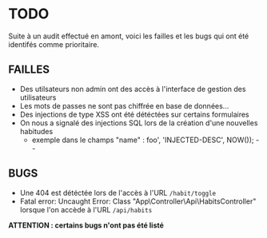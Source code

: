 # TODO

Suite à un audit effectué en amont, voici les failles et les bugs qui ont été identifés comme prioritaire.

## FAILLES

* Des utilsateurs non admin ont des accès à l'interface de gestion des utilisateurs <!-- Corrigé  -->
* Les mots de passes ne sont pas chiffrée en base de données... <!-- Corrigé  -->
* Des injections de type XSS ont été détéctées sur certains formulaires
* On nous a signalé des injections SQL lors de la création d'une nouvelles habitudes <!-- Corrigé  -->
  * exemple dans le champs "name" : foo', 'INJECTED-DESC', NOW()); -- <!-- Corrigé  -->

## BUGS

* Une 404 est détéctée lors de l'accès à l'URL ``/habit/toggle`` <!-- Corrigé  -->
* Fatal error: Uncaught Error: Class "App\Controller\Api\HabitsController" lorsque l'on accède à l'URL  ``/api/habits`` <!-- Corrigé  -->

**ATTENTION : certains bugs n'ont pas été listé**
